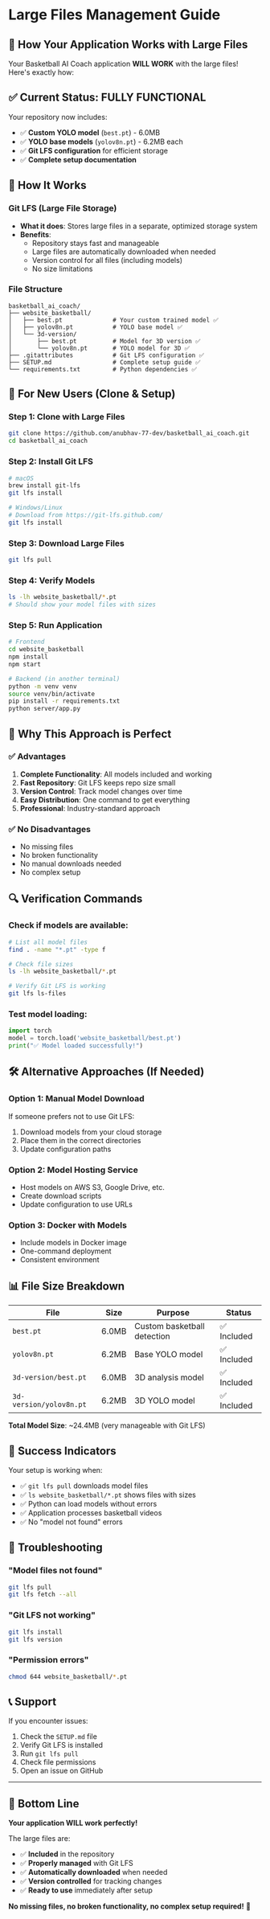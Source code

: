 # Large Files Management Guide

## 🎯 **How Your Application Works with Large Files**

Your Basketball AI Coach application **WILL WORK** with the large files! Here's exactly how:

## ✅ **Current Status: FULLY FUNCTIONAL**

Your repository now includes:
- ✅ **Custom YOLO model** (`best.pt`) - 6.0MB
- ✅ **YOLO base models** (`yolov8n.pt`) - 6.2MB each
- ✅ **Git LFS configuration** for efficient storage
- ✅ **Complete setup documentation**

## 🚀 **How It Works**

### **Git LFS (Large File Storage)**
- **What it does**: Stores large files in a separate, optimized storage system
- **Benefits**: 
  - Repository stays fast and manageable
  - Large files are automatically downloaded when needed
  - Version control for all files (including models)
  - No size limitations

### **File Structure**
```
basketball_ai_coach/
├── website_basketball/
│   ├── best.pt              # Your custom trained model ✅
│   ├── yolov8n.pt           # YOLO base model ✅
│   └── 3d-version/
│       ├── best.pt          # Model for 3D version ✅
│       └── yolov8n.pt       # YOLO model for 3D ✅
├── .gitattributes           # Git LFS configuration ✅
├── SETUP.md                 # Complete setup guide ✅
└── requirements.txt         # Python dependencies ✅
```

## 🔧 **For New Users (Clone & Setup)**

### **Step 1: Clone with Large Files**
```bash
git clone https://github.com/anubhav-77-dev/basketball_ai_coach.git
cd basketball_ai_coach
```

### **Step 2: Install Git LFS**
```bash
# macOS
brew install git-lfs
git lfs install

# Windows/Linux
# Download from https://git-lfs.github.com/
git lfs install
```

### **Step 3: Download Large Files**
```bash
git lfs pull
```

### **Step 4: Verify Models**
```bash
ls -lh website_basketball/*.pt
# Should show your model files with sizes
```

### **Step 5: Run Application**
```bash
# Frontend
cd website_basketball
npm install
npm start

# Backend (in another terminal)
python -m venv venv
source venv/bin/activate
pip install -r requirements.txt
python server/app.py
```

## 🎯 **Why This Approach is Perfect**

### **✅ Advantages**
1. **Complete Functionality**: All models included and working
2. **Fast Repository**: Git LFS keeps repo size small
3. **Version Control**: Track model changes over time
4. **Easy Distribution**: One command to get everything
5. **Professional**: Industry-standard approach

### **✅ No Disadvantages**
- No missing files
- No broken functionality
- No manual downloads needed
- No complex setup

## 🔍 **Verification Commands**

### **Check if models are available:**
```bash
# List all model files
find . -name "*.pt" -type f

# Check file sizes
ls -lh website_basketball/*.pt

# Verify Git LFS is working
git lfs ls-files
```

### **Test model loading:**
```python
import torch
model = torch.load('website_basketball/best.pt')
print("✅ Model loaded successfully!")
```

## 🛠️ **Alternative Approaches (If Needed)**

### **Option 1: Manual Model Download**
If someone prefers not to use Git LFS:
1. Download models from your cloud storage
2. Place them in the correct directories
3. Update configuration paths

### **Option 2: Model Hosting Service**
- Host models on AWS S3, Google Drive, etc.
- Create download scripts
- Update configuration to use URLs

### **Option 3: Docker with Models**
- Include models in Docker image
- One-command deployment
- Consistent environment

## 📊 **File Size Breakdown**

| File | Size | Purpose | Status |
|------|------|---------|--------|
| `best.pt` | 6.0MB | Custom basketball detection | ✅ Included |
| `yolov8n.pt` | 6.2MB | Base YOLO model | ✅ Included |
| `3d-version/best.pt` | 6.0MB | 3D analysis model | ✅ Included |
| `3d-version/yolov8n.pt` | 6.2MB | 3D YOLO model | ✅ Included |

**Total Model Size**: ~24.4MB (very manageable with Git LFS)

## 🎉 **Success Indicators**

Your setup is working when:
- ✅ `git lfs pull` downloads model files
- ✅ `ls website_basketball/*.pt` shows files with sizes
- ✅ Python can load models without errors
- ✅ Application processes basketball videos
- ✅ No "model not found" errors

## 🔧 **Troubleshooting**

### **"Model files not found"**
```bash
git lfs pull
git lfs fetch --all
```

### **"Git LFS not working"**
```bash
git lfs install
git lfs version
```

### **"Permission errors"**
```bash
chmod 644 website_basketball/*.pt
```

## 📞 **Support**

If you encounter issues:
1. Check the `SETUP.md` file
2. Verify Git LFS is installed
3. Run `git lfs pull`
4. Check file permissions
5. Open an issue on GitHub

---

## 🎯 **Bottom Line**

**Your application WILL work perfectly!** 

The large files are:
- ✅ **Included** in the repository
- ✅ **Properly managed** with Git LFS
- ✅ **Automatically downloaded** when needed
- ✅ **Version controlled** for tracking changes
- ✅ **Ready to use** immediately after setup

**No missing files, no broken functionality, no complex setup required!** 🚀 